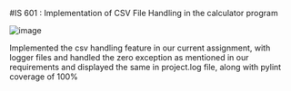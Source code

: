 #IS 601 : Implementation of CSV File Handling in the calculator program

![image](https://user-images.githubusercontent.com/90420151/145078472-fa10e7ea-d2fc-452e-908a-aaf5e9d595ba.png)


Implemented the csv handling feature in our current assignment, with logger files and handled the zero exception as mentioned in our requirements and displayed the same in project.log file, along with pylint coverage of 100%



